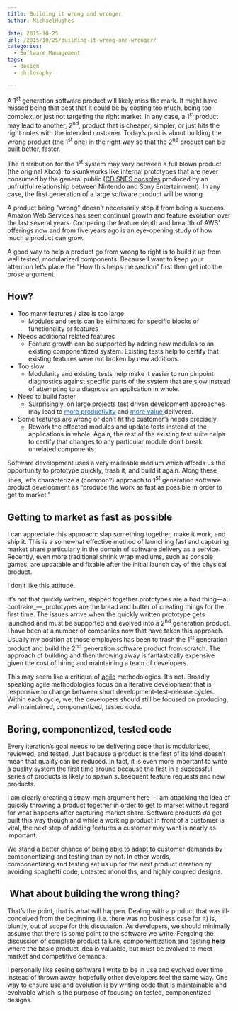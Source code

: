 ```yaml
---
title: Building it wrong and wronger
author: MichaelHughes

date: 2015-10-25
url: /2015/10/25/building-it-wrong-and-wronger/
categories:
  - Software Management
tags:
  - design
  - philosophy

---
```

A 1<sup>st</sup> generation software product will likely miss the mark. It might have missed being that best that it could be by costing too much, being too complex, or just not targeting the right market. In any case, a 1<sup>st</sup> product may lead to another, 2<sup>nd</sup>, product that is cheaper, simpler, or just hits the right notes with the intended customer. Today’s post is about building the wrong product (the 1<sup>st</sup> one) in the right way so that the 2<sup>nd</sup> product can be built better, faster.

<!--more-->

The distribution for the 1<sup>st</sup> system may vary between a full blown product (the original Xbox), to skunkworks like internal prototypes that are never consumed by the general public ([CD SNES consoles][1] produced by an unfruitful relationship between Nintendo and Sony Entertainment). In any case, the first generation of a large software product will be wrong.

A product being "wrong" doesn't necessarily stop it from being a success. Amazon Web Services has seen continual growth and feature evolution over the last several years. Comparing the feature depth and breadth of AWS’ offerings now and from five years ago is an eye-opening study of how much a product can grow.

A good way to help a product go from wrong to right is to build it up from well tested, modularized components. Because I want to keep your attention let’s place the “How this helps me section” first then get into the prose argument.

## How?

  * Too many features / size is too large 
      * Modules and tests can be eliminated for specific blocks of functionality or features
  * Needs additional related features 
      * Feature growth can be supported by adding new modules to an existing componentized system. Existing tests help to certify that existing features were not broken by new additions.
  * Too slow 
      * Modularity and existing tests help make it easier to run pinpoint diagnostics against specific parts of the system that are slow instead of attempting to a diagnose an application in whole.
  * Need to build faster 
      * Surprisingly, on large projects test driven development approaches may lead to [<u><span style="color: #0066cc;">more productivity</span></u>][2] and [<u><span style="color: #0066cc;">more value </span></u>][3]delivered.
  * Some features are wrong or don’t fit the customer’s needs precisely. 
      * Rework the effected modules and update tests instead of the applications in whole. Again, the rest of the existing test suite helps to certify that changes to any particular module don’t break unrelated components.

Software development uses a very malleable medium which affords us the opportunity to prototype quickly, trash it, and build it again. Along these lines, let’s characterize a (common?) approach to 1<sup><span style="font-size: small;">st</span></sup> generation software product development as “produce the work as fast as possible in order to get to market.”

## Getting to market as fast as possible

I can appreciate this approach: slap something together, make it work, and ship it. This is a somewhat effective method of launching fast and capturing market share particularly in the domain of software delivery as a service. Recently, even more traditional shrink wrap mediums, such as console games, are updatable and fixable after the initial launch day of the physical product.

I don’t like this attitude.

It’s not that quickly written, slapped together prototypes are a bad thing—au contraire_—_prototypes are the bread and butter of creating things for the first time. The issues arrive when the quickly written prototype gets launched and must be supported and evolved into a 2<sup>nd</sup> generation product. I have been at a number of companies now that have taken this approach. Usually my position at those employers has been to trash the 1<sup>st</sup> generation product and build the 2<sup>nd</sup> generation software product from scratch. The approach of building and then throwing away is fantastically expensive given the cost of hiring and maintaining a team of developers.

This may seem like a critique of [agile][4] methodologies. It’s not. Broadly speaking agile methodologies focus on a iterative development that is responsive to change between short development–test–release cycles. Within each cycle, we, the developers should still be focused on producing, well maintained, componentized, tested code.

## Boring, componentized, tested code

Every iteration’s goal needs to be delivering code that is modularized, reviewed, and tested. Just because a product is the first of its kind doesn’t mean that quality can be reduced. In fact, it is even more important to write a quality system the first time around because the first in a successful series of products is likely to spawn subsequent feature requests and new products.

I am clearly creating a straw-man argument here—I am attacking the idea of quickly throwing a product together in order to get to market without regard for what happens after capturing market share. Software products _do_ get built this way though and while a working product in front of a customer is vital, the next step of adding features a customer may want is nearly as important.

We stand a better chance of being able to adapt to customer demands by componentizing and testing than by not. In other words, componentizing and testing set us up for the next product iteration by avoiding spaghetti code, untested monoliths, and highly coupled designs.

##  What about building the wrong thing?

That’s the point, that is what will happen. Dealing with a product that was ill-conceived from the beginning (i.e. there was no business case for it) is, bluntly, out of scope for this discussion. As developers, we should minimally assume that there is some point to the software we write. Forgoing the discussion of complete product failure, componentization and testing **help** where the basic product idea is valuable, but must be evolved to meet market and competitive demands.

I personally like seeing software I write to be in use and evolved over time instead of thrown away, hopefully other developers feel the same way. One way to ensure use and evolution is by writing code that is maintainable and evolvable which is the purpose of focusing on tested, componentized designs.

 [1]: https://en.wikipedia.org/wiki/PlayStation#Origins
 [2]: http://nparc.cisti-icist.nrc-cnrc.gc.ca/npsi/ctrl?action=shwart&index=an&req=5763742&lang=en
 [3]: http://www.ipd.kit.edu/KarHPFn/papers/edser03.pdf
 [4]: https://en.wikipedia.org/wiki/Agile_software_development